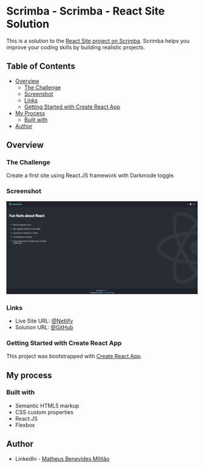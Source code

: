 # Scrimba - Scrimba - React Site Solution

This is a solution to the [React Site project on Scrimba](https://scrimba.com/learn/learnreact). Scrimba helps you improve your coding skills by building realistic projects.

## Table of Contents

- [Overview](#overview)
  - [The Challenge](#the-challenge)
  - [Screenshot](#screenshot)
  - [Links](#links)
  - [Getting Started with Create React App](#getting-started-with-create-react-app)
- [My Process](#my-process)
  - [Built with](#built-with)
- [Author](#author)

## Overview

### The Challenge

Create a first site using React.JS framework with Darkmode toggle.

### Screenshot

![screenshot](/public/images/screenshot.png)

### Links

- Live Site URL: [@Netlify](https://digital-business-card-bennev.netlify.app/)
- Solution URL: [@GitHub](https://github.com/Bennev/training-dark-mode)

### Getting Started with Create React App

This project was bootstrapped with [Create React App](https://github.com/facebook/create-react-app).

## My process

### Built with

- Semantic HTML5 markup
- CSS custom properties
- React.JS
- Flexbox

## Author

- LinkedIn - [Matheus Benevides Militão](https://www.linkedin.com/in/mbmilitao/)